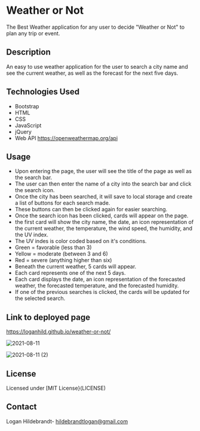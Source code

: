# Weather or Not
The Best Weather application for any user to decide "Weather or Not" to plan any trip or event.

## Description

An easy to use weather application for the user to search a city name and see the current weather, as well as the forecast for the next five days.

## Technologies Used

* Bootstrap
* HTML
* CSS
* JavaScript
* jQuery
* Web API https://openweathermap.org/api

## Usage

* Upon entering the page, the user will see the title of the page as well as the search bar.
* The user can then enter the name of a city into the search bar and click the search icon.
* Once the city has been searched, it will save to local storage and create a list of buttons for each search made.
* These buttons can then be clicked again for easier searching.
* Once the search icon has been clicked, cards will appear on the page.
* the first card will show the city name, the date, an icon representation of the current weather, the temperature, the wind speed, the humidity, and the UV index.
* The UV indes is color coded based on it's conditions.
* Green = favorable (less than 3)
* Yellow = moderate (between 3 and 6)
* Red = severe (anything higher than six)
* Beneath the current weather, 5 cards will appear.
* Each card represents one of the next 5 days.
* Each card displays the date, an icon representation of the forecasted weather, the forecasted temperature, and the forecasted humidity.
* If one of the previous searches is clicked, the cards will be updated for the selected search.

## Link to deployed page
https://loganhild.github.io/weather-or-not/

![2021-08-11](https://user-images.githubusercontent.com/82903685/128989327-f4b24a43-0960-4797-b13b-7504d644afcd.png)

![2021-08-11 (2)](https://user-images.githubusercontent.com/82903685/128989744-a8149fc5-7e7b-4edb-93b5-d76a1223baff.png)

## License
Licensed under [MIT License}(LICENSE)

## Contact

Logan Hildebrandt- hildebrandtlogan@gmail.com
